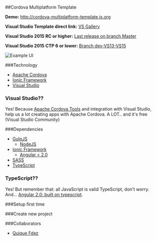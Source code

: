 ##Cordova Multiplatform Template

**Demo:** http://cordova-multiplatform-template.js.org

**Visual Studio Template direct link:** [VS Gallery](https://visualstudiogallery.msdn.microsoft.com/407fc1f8-538b-4beb-b2b2-69afcb6fbd96)

**Visual Studio 2015 RC or higher:** [Last release on branch Master](https://github.com/CKGrafico/Cordova-Multiplatform-Template/releases)

**Visual Studio 2015 CTP 6 or lower:** [Branch dev-VS13-VS15](https://github.com/CKGrafico/Cordova-Multiplatform-Template/tree/dev-VS13-VS15)

![Example UI](http://i.imgur.com/WVcmzGT.png)


###Technology
- [Apache Cordova](https://cordova.apache.org/)
- [Ionic Framework](http://ionicframework.com/)
- [Visual Studio](http://visualstudio.com/free)

### Visual Studio??
Yes! Because [Apache Cordova Tools](https://www.visualstudio.com/en-us/cordova-vs.aspx) and integration with Visual Studio, help us a lot creating apps with Apache Cordova. A LOT.. and it's free (Visual Studio Community)

###Dependencies
- [GulpJS](http://gulpjs.com)
	- [NodeJS](http://nodejs.com)
- [Ionic Framework](http://ionicframework.com/)
	- [Angular < 2.0](http://angularjs.org)
- [SASS](http://sass-lang.com/)
- [TypeScript](http://typescriptlang.com/)

### TypeScript??
Yes! But remember that: all JavaScript is valid TypeScript, don't worry. And... [Angular 2.0: built on typescript](http://blogs.msdn.com/b/typescript/archive/2015/03/05/angular-2-0-built-on-typescript.aspx).

###Setup first time

###Create new project


###Collaborators
- [Quique Fdez](http://twitter.com/ckgrafico)
